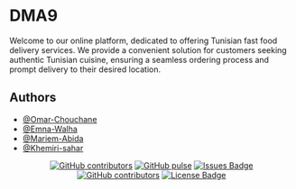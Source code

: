 
# DMA9

Welcome to our online platform, dedicated to offering Tunisian fast food delivery services. We provide a convenient solution for customers seeking authentic Tunisian cuisine, ensuring a seamless ordering process and prompt delivery to their desired location.

## Authors

- [@Omar-Chouchane](https://www.github.com/OmarChouchane)
- [@Emna-Walha](https://www.github.com/Emna-Walha)
- [@Mariem-Abida](https://www.github.com/3B1D4)
- [@Khemiri-sahar](https://www.github.com/Khemiri-sahar)


<div align="center">
<a href="https://github.com/OmarChouchane/DMA9/graphs/contributors"><img alt="GitHub contributors" src="https://img.shields.io/github/contributors/OmarChouchane/DMA9?color=2b9348"></a>
<a href="https://github.com/OmarChouchane/DMA9/pulse"><img alt="GitHub pulse" src="https://img.shields.io/github/pulse/OmarChouchane/DMA9?color=2b9348"></a>
<a href="https://github.com/elangosundar/awesome-README-templates/issues"><img src="https://img.shields.io/github/issues/elangosundar/awesome-README-templates" alt="Issues Badge"/></a>
<a href="https://github.com/elangosundar/awesome-README-templates/graphs/contributors"><img alt="GitHub contributors" src="https://img.shields.io/github/contributors/elangosundar/awesome-README-templates?color=2b9348"></a>
<a href="https://github.com/elangosundar/awesome-README-templates/blob/master/LICENSE"><img src="https://img.shields.io/github/license/elangosundar/awesome-README-templates?color=2b9348" alt="License Badge"/></a>
</div>

